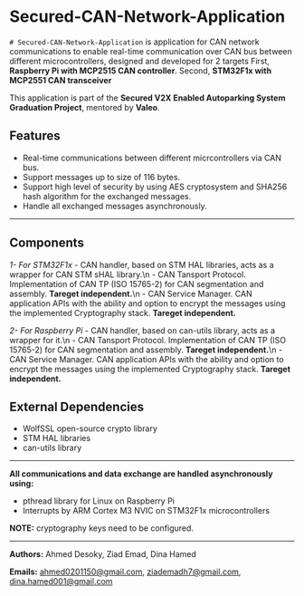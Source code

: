 # Secured-CAN-Network-Application

`# Secured-CAN-Network-Application` is application for CAN network communications to enable real-time communication over CAN bus between different microcontrollers, designed and developed for 2 targets
First, **Raspberry Pi with MCP2515 CAN controller**. 
Second, **STM32F1x with MCP2551 CAN transceiver**

This application is part of the **Secured V2X Enabled Autoparking System Graduation Project**, mentored by **Valeo**.

## Features
- Real-time communications between different micrcontrollers via CAN bus.
- Support messages up to size of 116 bytes.
- Support high level of security by using AES cryptosystem and SHA256 hash algorithm for the exchanged messages.
- Handle all exchanged messages asynchronously.

---

## Components
*1- For STM32F1x*
	- CAN handler, based on STM HAL libraries, acts as a wrapper for CAN STM sHAL library.\n
 	- CAN Tansport Protocol. Implementation of CAN TP (ISO 15765-2) for CAN segmentation and assembly. **Tareget independent.**\n
  	- CAN Service Manager. CAN application APIs with the ability and option to encrypt the messages using the implemented Cryptography stack. **Tareget independent.**
  
*2- For Raspberry Pi*
	- CAN handler, based on can-utils library, acts as a wrapper for it.\n
 	- CAN Tansport Protocol. Implementation of CAN TP (ISO 15765-2) for CAN segmentation and assembly. **Tareget independent.**\n
  	- CAN Service Manager. CAN application APIs with the ability and option to encrypt the messages using the implemented Cryptography stack. **Tareget independent.**

## External Dependencies
- WolfSSL open-source crypto library
- STM HAL libraries
- can-utils library

---

**All communications and data exchange are handled asynchronously using:**
- pthread library for Linux on Raspberry Pi
- Interrupts by ARM Cortex M3 NVIC on STM32F1x microcontrollers

**NOTE:** cryptography keys need to be configured. 

---

**Authors:**
	Ahmed Desoky,
  	Ziad Emad,
   	Dina Hamed
	
**Emails:**
	ahmed0201150@gmail.com,
	ziademadh7@gmail.com,
 	dina.hamed001@gmail.com
